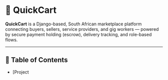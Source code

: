 # 🚀 QuickCart

**QuickCart** is a Django-based, South African marketplace platform connecting buyers,
sellers, service providers, and gig workers — powered by secure payment holding (escrow),
delivery tracking, and role-based flows.

---

## 📌 Table of Contents

- [Project
